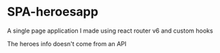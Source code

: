 # SPA-heroesapp
A single page application I made using react router v6 and custom hooks

The heroes info doesn't come from an API
